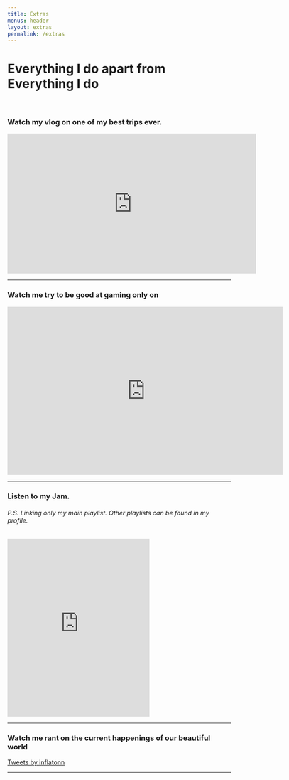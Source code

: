 ```yaml
---
title: Extras
menus: header
layout: extras
permalink: /extras
---
```



<h1 class="text-center">Everything I do apart from Everything I do</h1>

<div class="text-center">
<br />
<h3>Watch my vlog on one of my best trips ever.</h3>

<iframe width="560" height="315" src="https://www.youtube.com/embed/11N6YvJttXo" frameborder="0" allow="autoplay; encrypted-media" allowfullscreen=""></iframe>

<hr />


<h3 id="twitch-responsive-embed">Watch me try to be good at gaming only on</h3>

<iframe src="https://player.twitch.tv/?channel=inflatonn&parent=" frameborder="0" allowfullscreen="true" scrolling="no" height="378" width="620"></iframe>

<hr />

<h3 id="soundcloud-embed">Listen to my Jam.</h3>
<h6 id="soundcloud-embed">P.S. Linking only my main playlist. Other playlists can be found in my profile.</h6>

<iframe src="https://open.spotify.com/embed/playlist/710Wc0XQ6Kbs3c3wDe7n6j" width="320" height="400" frameborder="0" allowtransparency="true" allow="encrypted-media"></iframe>

<hr />

<h3>Watch me rant on the current happenings of our beautiful world</h3>

<a width="1280" height="720" class="twitter-timeline" href="https://twitter.com/inflatonn?ref_src=twsrc%5Etfw">Tweets by inflatonn</a> <script async src="https://platform.twitter.com/widgets.js" charset="utf-8"></script>

<hr />

</div>

